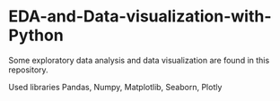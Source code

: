 # EDA-and-Data-visualization-with-Python
Some exploratory data analysis and data visualization are found in this repository.

Used libraries
Pandas, Numpy, Matplotlib, Seaborn, Plotly
